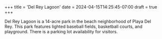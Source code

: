 +++
title = 'Del Rey Lagoon'
date = 2024-04-15T14:25:45-07:00
draft = true
+++

Del Rey Lagoon is a 14-acre park in the beach neighborhood of Playa Del Rey. This park features lighted baseball fields, basketball courts, and playground. There is a parking lot availability for visitors.